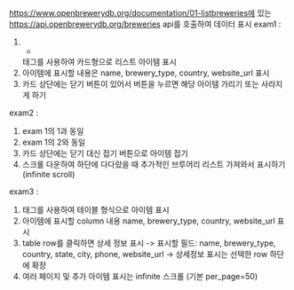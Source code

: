 https://www.openbrewerydb.org/documentation/01-listbreweries에 있는 https://api.openbrewerydb.org/breweries api를 호출하여 데이터 표시
exam1 : 
1. <ul><li></li></ul> 태그를 사용하여 카드형으로 리스트 아이템 표시
2. 아이템에 표시할 내용은 name, brewery_type, country, website_url 표시
3. 카드 상단에는 닫기 버튼이 있어서 버튼을 누르면 해당 아이템 가리기 또는 사라지게 하기

exam2 :
1. exam 1의 1과 동일
2. exam 1의 2와 동일
3. 카드 상단에는 닫기 대신 접기 버튼으로 아이템 접기
4. 스크롤 다운하여 하단에 다다랐을 때 추가적인 브루어리 리스트 가져와서 표시하기 (infinite scroll)

exam3 : 
1. <table> 태그를 사용하여 테이블 형식으로 아이템 표시
2. 아이템에 표시할 column 내용 name, brewery_type, country, website_url 표시
3. table row를 클릭하면 상세 정보 표시
  -> 표시할 필드: name, brewery_type, country, state, city, phone, website_url
  -> 상세정보 표시는 선택한 row 하단에 확장
4. 여러 페이지 및 추가 아이템 표시는 infinite 스크롤 (기본 per_page=50)
    
